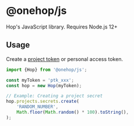# @onehop/js

Hop's JavaScript library. Requires Node.js 12+

## Usage

Create a [project token](https://docs.hop.io/reference/project-tokens) or personal access token.

```ts
import {Hop} from '@onehop/js';

const myToken = 'ptk_xxx';
const hop = new Hop(myToken);

// Example: Creating a project secret
hop.projects.secrets.create(
	'RANDOM_NUMBER',
	Math.floor(Math.random() * 100).toString(),
);
```
